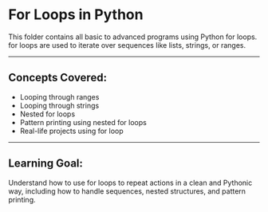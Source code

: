 # For Loops in Python

This folder contains all basic to advanced programs using Python for loops. for loops are used to iterate over sequences like lists, strings, or ranges.

---

## Concepts Covered:

- Looping through ranges
- Looping through strings
- Nested for loops
- Pattern printing using nested for loops
- Real-life projects using for loop

---

## Learning Goal:

Understand how to use for loops to repeat actions in a clean and Pythonic way, including how to handle sequences, nested structures, and pattern printing.